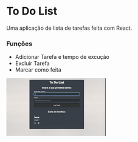 # To Do List

Uma aplicação de lista de tarefas feita com React.

### Funções

- Adicionar Tarefa e tempo de excução
- Excluir Tarefa
- Marcar como feita

![](./src/img/demo.gif)
